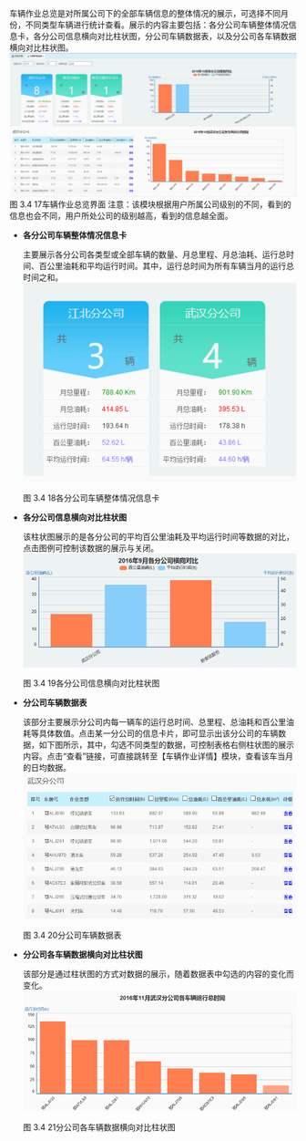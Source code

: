 车辆作业总览是对所属公司下的全部车辆信息的整体情况的展示，可选择不同月份，不同类型车辆进行统计查看。展示的内容主要包括：各分公司车辆整体情况信息卡，各分公司信息横向对比柱状图，分公司车辆数据表，以及分公司各车辆数据横向对比柱状图。
 ![](image/17.png)
图 3.4 17车辆作业总览界面
注意：该模块根据用户所属公司级别的不同，看到的信息也会不同，用户所处公司的级别越高，看到的信息越全面。

* **各分公司车辆整体情况信息卡**

	主要展示各分公司各类型或全部车辆的数量、月总里程、月总油耗、运行总时间、百公里油耗和平均运行时间。其中，运行总时间为所有车辆当月的运行总时间之和。
 ![](image/18.png)

	图 3.4 18各分公司车辆整体情况信息卡

* **各分公司信息横向对比柱状图**

	该柱状图展示的是各分公司的平均百公里油耗及平均运行时间等数据的对比，点击图例可控制该数据的展示与关闭。
 ![](image/19.png)

	图 3.4 19各分公司信息横向对比柱状图

* **分公司车辆数据表**

	该部分主要展示分公司内每一辆车的运行总时间、总里程、总油耗和百公里油耗等具体数值。点击某一分公司的信息卡片，即可显示出该分公司的车辆数据，如下图所示，其中，勾选不同类型的数据，可控制表格右侧柱状图的展示内容。点击“查看”链接，可直接跳转至【车辆作业详情】模块，查看该车当月的日均数据。
 ![](image/20.png)

	图 3.4 20分公司车辆数据表

* **分公司各车辆数据横向对比柱状图**

	该部分是通过柱状图的方式对数据的展示，随着数据表中勾选的内容的变化而变化。
 ![](image/21.png)

	图 3.4 21分公司各车辆数据横向对比柱状图
